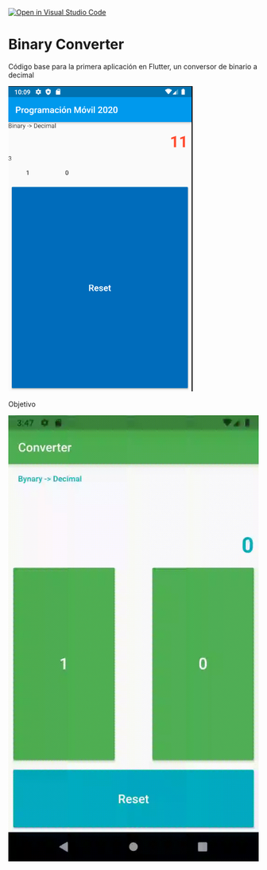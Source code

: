 [![Open in Visual Studio Code](https://classroom.github.com/assets/open-in-vscode-f059dc9a6f8d3a56e377f745f24479a46679e63a5d9fe6f495e02850cd0d8118.svg)](https://classroom.github.com/online_ide?assignment_repo_id=7173769&assignment_repo_type=AssignmentRepo)
# Binary Converter

Código base para la primera aplicación en Flutter, un conversor de binario a decimal

![Alt text](tomaPantalla.png?raw=true "Title")   

Objetivo    

![Alt text](objetivo.gif?raw=true "Title")

